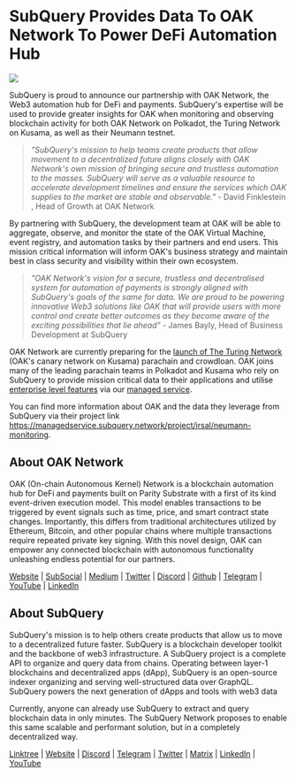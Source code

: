 # SubQuery Provides Data To OAK Network To Power DeFi Automation Hub

![](https://miro.medium.com/max/1400/0*R-MluHyL9bHAEboa)

SubQuery is proud to announce our partnership with OAK Network, the Web3 automation hub for DeFi and payments. SubQuery's expertise will be used to provide greater insights for OAK when monitoring and observing blockchain activity for both OAK Network on Polkadot, the Turing Network on Kusama, as well as their Neumann testnet.

> _"SubQuery's mission to help teams create products that allow movement to a decentralized future aligns closely with OAK Network's own mission of bringing secure and trustless automation to the masses. SubQuery will serve as a valuable resource to accelerate development timelines and ensure the services which OAK supplies to the market are stable and observable."_ - David Finklestein , Head of Growth at OAK Network

By partnering with SubQuery, the development team at OAK will be able to aggregate, observe, and monitor the state of the OAK Virtual Machine, event registry, and automation tasks by their partners and end users. This mission critical information will inform OAK's business strategy and maintain best in class security and visibility within their own ecosystem.

> _"OAK Network's vision for a secure, trustless and decentralised system for automation of payments is strongly aligned with SubQuery's goals of the same for data. We are proud to be powering innovative Web3 solutions like OAK that will provide users with more control and create better outcomes as they become aware of the exciting possibilities that lie ahead"_ - James Bayly, Head of Business Development at SubQuery

OAK Network are currently preparing for the [launch of The Turing Network](https://oak.tech/turing/crowdloan/) (OAK's canary network on Kusama) parachain and crowdloan. OAK joins many of the leading parachain teams in Polkadot and Kusama who rely on SubQuery to provide mission critical data to their applications and utilise [enterprise level features](../blogs/20211228-enterprise-hosted.md) via our [managed service](https://managedservice.subquery.network/).

You can find more information about OAK and the data they leverage from SubQuery via their project link https://managedservice.subquery.network/project/irsal/neumann-monitoring.

## About OAK Network

OAK (On-chain Autonomous Kernel) Network is a blockchain automation hub for DeFi and payments built on Parity Substrate with a first of its kind event-driven execution model. This model enables transactions to be triggered by event signals such as time, price, and smart contract state changes. Importantly, this differs from traditional architectures utilized by Ethereum, Bitcoin, and other popular chains where multiple transactions require repeated private key signing. With this novel design, OAK can empower any connected blockchain with autonomous functionality unleashing endless potential for our partners.

[Website](https://oak.tech/) | [SubSocial](https://app.subsocial.network/6109) | [Medium](https://medium.com/oak-blockchain) | [Twitter](https://twitter.com/oak_network) | [Discord](https://discord.gg/7W9UDvsbwh) | [Github](https://github.com/OAK-Foundation/) | [Telegram](https://t.me/OAK_Announcements) | [YouTube](https://www.youtube.com/channel/UCSEu57BfQQpAfgDixfBnaNg) | [LinkedIn](https://www.linkedin.com/company/oak-blockchain/)

## About SubQuery

SubQuery's mission is to help others create products that allow us to move to a decentralized future faster. SubQuery is a blockchain developer toolkit and the backbone of web3 infrastructure. A SubQuery project is a complete API to organize and query data from chains. Operating between layer-1 blockchains and decentralized apps (dApp), SubQuery is an open-source indexer organizing and serving well-structured data over GraphQL. SubQuery powers the next generation of dApps and tools with web3 data

Currently, anyone can already use SubQuery to extract and query blockchain data in only minutes. The SubQuery Network proposes to enable this same scalable and performant solution, but in a completely decentralized way.

​​[Linktree](https://linktr.ee/subquerynetwork) | [Website](https://subquery.network/) | [Discord](https://discord.com/invite/78zg8aBSMG) | [Telegram](https://t.me/subquerynetwork) | [Twitter](https://twitter.com/subquerynetwork) | [Matrix](https://matrix.to/#/#subquery:matrix.org) | [LinkedIn](https://www.linkedin.com/company/subquery) | [YouTube](https://www.youtube.com/channel/UCi1a6NUUjegcLHDFLr7CqLw)
